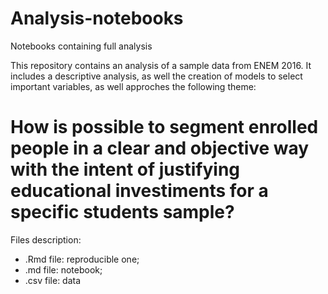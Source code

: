 # Analysis-notebooks
Notebooks containing full analysis

This repository contains an analysis of a sample data from ENEM 2016. It includes a descriptive analysis, as well the creation of models to select important variables, as well approches the following theme: 

# How is possible to segment enrolled people in a clear and objective way with the intent of justifying educational investiments for a specific students sample?

Files description:
* .Rmd file: reproducible one;
* .md file: notebook;
* .csv file: data
